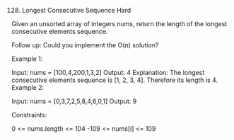 128. Longest Consecutive Sequence
Hard

Given an unsorted array of integers nums, return the length of the longest consecutive elements sequence.

Follow up: Could you implement the O(n) solution? 

 

Example 1:

Input: nums = [100,4,200,1,3,2]
Output: 4
Explanation: The longest consecutive elements sequence is [1, 2, 3, 4]. Therefore its length is 4.
Example 2:

Input: nums = [0,3,7,2,5,8,4,6,0,1]
Output: 9
 

Constraints:

0 <= nums.length <= 104
-109 <= nums[i] <= 109